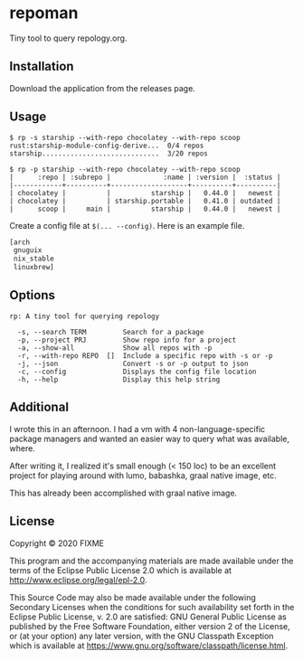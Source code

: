 # repoman

Tiny tool to query repology.org.

## Installation

Download the application from the releases page.

## Usage

```
$ rp -s starship --with-repo chocolatey --with-repo scoop
rust:starship-module-config-derive...  0/4 repos
starship.............................  3/20 repos

$ rp -p starship --with-repo chocolatey --with-repo scoop
|      :repo | :subrepo |             :name | :version |  :status |
|------------+----------+-------------------+----------+----------|
| chocolatey |          |          starship |   0.44.0 |   newest |
| chocolatey |          | starship.portable |   0.41.0 | outdated |
|      scoop |     main |          starship |   0.44.0 |   newest |

```

Create a config file at `$(... --config)`.  Here is an example file.

```clojure
[arch
 gnuguix
 nix_stable
 linuxbrew]
```

## Options

```
rp: A tiny tool for querying repology

  -s, --search TERM         Search for a package
  -p, --project PRJ         Show repo info for a project
  -a, --show-all            Show all repos with -p
  -r, --with-repo REPO  []  Include a specific repo with -s or -p
  -j, --json                Convert -s or -p output to json
  -c, --config              Displays the config file location
  -h, --help                Display this help string

```

## Additional

I wrote this in an afternoon.  I had a vm with 4 non-language-specific package managers and wanted an easier way to query what was available, where.

After writing it, I realized it's small enough (< 150 loc) to be an excellent project for playing around with lumo, babashka, graal native image, etc.

This has already been accomplished with graal native image.

## License

Copyright © 2020 FIXME

This program and the accompanying materials are made available under the
terms of the Eclipse Public License 2.0 which is available at
http://www.eclipse.org/legal/epl-2.0.

This Source Code may also be made available under the following Secondary
Licenses when the conditions for such availability set forth in the Eclipse
Public License, v. 2.0 are satisfied: GNU General Public License as published by
the Free Software Foundation, either version 2 of the License, or (at your
option) any later version, with the GNU Classpath Exception which is available
at https://www.gnu.org/software/classpath/license.html.
